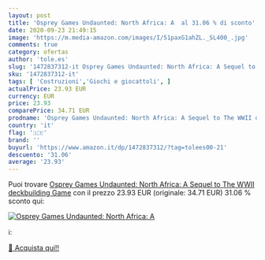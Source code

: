 ```yaml
---
layout: post
title: 'Osprey Games Undaunted: North Africa: A  al 31.06 % di sconto'
date: 2020-09-23 21:49:15
image: 'https://m.media-amazon.com/images/I/51paxG1ahZL._SL400_.jpg'
comments: true
category: ofertas
author: 'tole.es'
slug: '1472837312-it Osprey Games Undaunted: North Africa: A Sequel to The WWII...'
sku: '1472837312-it'
tags: [ 'Costruzioni','Giochi e giocattoli', ]
actualPrice: 23.93 EUR
currency: EUR
price: 23.93
comparePrice: 34.71 EUR
prodname: 'Osprey Games Undaunted: North Africa: A Sequel to The WWII deckbuilding Game'
country: 'it'
flag: '🇮🇹'
brand: ''
buyurl: 'https://www.amazon.it/dp/1472837312/?tag=tolees00-21'
descuento: '31.06'
average: '23.93'
---
```


Puoi trovare [Osprey Games Undaunted: North Africa: A Sequel to The WWII deckbuilding Game](https://www.amazon.it/dp/1472837312/?tag=tolees00-21) con il prezzo 23.93 EUR (originale: 34.71 EUR) 31.06 % sconto qui:

[![Osprey Games Undaunted: North Africa: A ](https://m.media-amazon.com/images/I/51paxG1ahZL._SL400_.jpg)](https://www.amazon.it/dp/1472837312/?tag=tolees00-21)

ℹ️:


[🛒 Acquista qui!!](https://www.amazon.it/dp/1472837312/?tag=tolees00-21)
